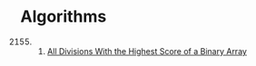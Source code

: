 <h1>Algorithms </h1>

2155.  1. <a href = './Arrays/MaxScore/'>All Divisions With the Highest Score of a Binary Array</a>
